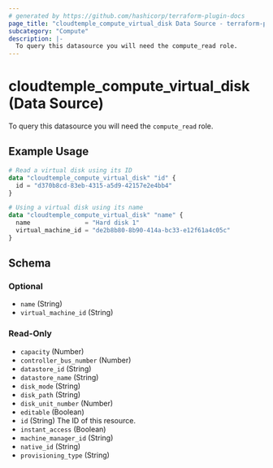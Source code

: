```yaml
---
# generated by https://github.com/hashicorp/terraform-plugin-docs
page_title: "cloudtemple_compute_virtual_disk Data Source - terraform-provider-cloudtemple"
subcategory: "Compute"
description: |-
  To query this datasource you will need the compute_read role.
---
```


# cloudtemple_compute_virtual_disk (Data Source)

To query this datasource you will need the `compute_read` role.

## Example Usage

```terraform
# Read a virtual disk using its ID
data "cloudtemple_compute_virtual_disk" "id" {
  id = "d370b8cd-83eb-4315-a5d9-42157e2e4bb4"
}

# Using a virtual disk using its name
data "cloudtemple_compute_virtual_disk" "name" {
  name               = "Hard disk 1"
  virtual_machine_id = "de2b8b80-8b90-414a-bc33-e12f61a4c05c"
}
```

<!-- schema generated by tfplugindocs -->
## Schema

### Optional

- `name` (String)
- `virtual_machine_id` (String)

### Read-Only

- `capacity` (Number)
- `controller_bus_number` (Number)
- `datastore_id` (String)
- `datastore_name` (String)
- `disk_mode` (String)
- `disk_path` (String)
- `disk_unit_number` (Number)
- `editable` (Boolean)
- `id` (String) The ID of this resource.
- `instant_access` (Boolean)
- `machine_manager_id` (String)
- `native_id` (String)
- `provisioning_type` (String)


